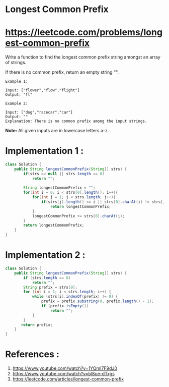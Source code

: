 # Longest Common Prefix
# https://leetcode.com/problems/longest-common-prefix

Write a function to find the longest common prefix string amongst an array of strings.

If there is no common prefix, return an empty string "".
```
Example 1:

Input: ["flower","flow","flight"]
Output: "fl"

Example 2:

Input: ["dog","racecar","car"]
Output: ""
Explanation: There is no common prefix among the input strings.
```
**Note:**
All given inputs are in lowercase letters a-z.


# Implementation 1 :

```java
class Solution {
    public String longestCommonPrefix(String[] strs) {
        if(strs == null || strs.length == 0)
            return "";
            
        String longestCommonPrefix = "";
        for(int i = 0; i < strs[0].length(); i++){
            for(int j = 1; j < strs.length; j++){
                if(strs[j].length() <= i || strs[0].charAt(i) != strs[j].charAt(i))
                    return longestCommonPrefix;
            }
            longestCommonPrefix += strs[0].charAt(i);
        }
        return longestCommonPrefix;
    }
}
```
# Implementation 2 :
```java
class Solution {
    public String longestCommonPrefix(String[] strs) {
        if (strs.length == 0) 
            return "";
        String prefix = strs[0];
        for (int i = 1; i < strs.length; i++) {
            while (strs[i].indexOf(prefix) != 0) {
                prefix = prefix.substring(0, prefix.length() - 1);
                if (prefix.isEmpty()) 
                    return "";
            } 
        }         
       return prefix;
    }
}
```

# References :
1. https://www.youtube.com/watch?v=1YQmI7F9dJ0
2. https://www.youtube.com/watch?v=bl8ue-dTxgs
3. https://leetcode.com/articles/longest-common-prefix
